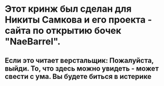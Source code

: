 # Этот кринж был сделан для Никиты Самкова и его проекта - сайта по открытию бочек "NaeBarrel".
## Если это читает верстальщик: Пожалуйста, выйди. То, что здесь можно увидеть - может свести с ума. Вы будете биться в истерике
